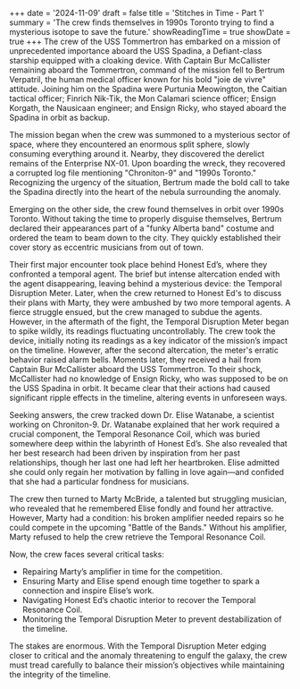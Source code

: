 +++
date = '2024-11-09'
draft = false
title = 'Stitches in Time - Part 1'
summary = 'The crew finds themselves in 1990s Toronto trying to find a mysterious isotope to save the future.'
showReadingTime = true
showDate = true
+++
The crew of the USS Tommertron has embarked on a mission of unprecedented importance aboard the USS Spadina, a Defiant-class starship equipped with a cloaking device. With Captain Bur McCallister remaining aboard the Tommertron, command of the mission fell to Bertrum Verpatril, the human medical officer known for his bold "joie de vivre" attitude. Joining him on the Spadina were Purtunia Meowington, the Caitian tactical officer; Finrich Nik-Tik, the Mon Calamari science officer; Ensign Korgath, the Nausicaan engineer; and Ensign Ricky, who stayed aboard the Spadina in orbit as backup.

The mission began when the crew was summoned to a mysterious sector of space, where they encountered an enormous split sphere, slowly consuming everything around it. Nearby, they discovered the derelict remains of the Enterprise NX-01. Upon boarding the wreck, they recovered a corrupted log file mentioning "Chroniton-9" and "1990s Toronto." Recognizing the urgency of the situation, Bertrum made the bold call to take the Spadina directly into the heart of the nebula surrounding the anomaly.

Emerging on the other side, the crew found themselves in orbit over 1990s Toronto. Without taking the time to properly disguise themselves, Bertrum declared their appearances part of a "funky Alberta band" costume and ordered the team to beam down to the city. They quickly established their cover story as eccentric musicians from out of town.

Their first major encounter took place behind Honest Ed’s, where they confronted a temporal agent. The brief but intense altercation ended with the agent disappearing, leaving behind a mysterious device: the Temporal Disruption Meter. Later, when the crew returned to Honest Ed's to discuss their plans with Marty, they were ambushed by two more temporal agents. A fierce struggle ensued, but the crew managed to subdue the agents. However, in the aftermath of the fight, the Temporal Disruption Meter began to spike wildly, its readings fluctuating uncontrollably. The crew took the device, initially noting its readings as a key indicator of the mission’s impact on the timeline. However, after the second altercation, the meter's erratic behavior raised alarm bells. Moments later, they received a hail from Captain Bur McCallister aboard the USS Tommertron. To their shock, McCallister had no knowledge of Ensign Ricky, who was supposed to be on the USS Spadina in orbit. It became clear that their actions had caused significant ripple effects in the timeline, altering events in unforeseen ways.

Seeking answers, the crew tracked down Dr. Elise Watanabe, a scientist working on Chroniton-9. Dr. Watanabe explained that her work required a crucial component, the Temporal Resonance Coil, which was buried somewhere deep within the labyrinth of Honest Ed’s. She also revealed that her best research had been driven by inspiration from her past relationships, though her last one had left her heartbroken. Elise admitted she could only regain her motivation by falling in love again—and confided that she had a particular fondness for musicians.

The crew then turned to Marty McBride, a talented but struggling musician, who revealed that he remembered Elise fondly and found her attractive. However, Marty had a condition: his broken amplifier needed repairs so he could compete in the upcoming "Battle of the Bands." Without his amplifier, Marty refused to help the crew retrieve the Temporal Resonance Coil.

Now, the crew faces several critical tasks:
- Repairing Marty’s amplifier in time for the competition.
- Ensuring Marty and Elise spend enough time together to spark a connection and inspire Elise’s work.
- Navigating Honest Ed’s chaotic interior to recover the Temporal Resonance Coil.
- Monitoring the Temporal Disruption Meter to prevent destabilization of the timeline.

The stakes are enormous. With the Temporal Disruption Meter edging closer to critical and the anomaly threatening to engulf the galaxy, the crew must tread carefully to balance their mission’s objectives while maintaining the integrity of the timeline.